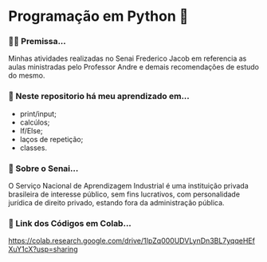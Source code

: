 # Programação em Python 🐍
### 👩‍🎓 Premissa...
Minhas atividades realizadas no Senai Frederico Jacob em referencia as aulas ministradas pelo Professor Andre e demais recomendações de estudo do mesmo.

### 📂 Neste repositorio há meu aprendizado em...
- print/input;
- calcúlos;
- If/Else;
- laços de repetição;
- classes.

### 🏫 Sobre o Senai...
O Serviço Nacional de Aprendizagem Industrial é uma instituição privada brasileira de interesse público, sem fins lucrativos, com personalidade jurídica de direito privado, estando fora da administração pública.

### 🔗 Link dos Códigos em Colab...
https://colab.research.google.com/drive/1IpZq000UDVLynDn3BL7yqqeHEfXuY1cX?usp=sharing
